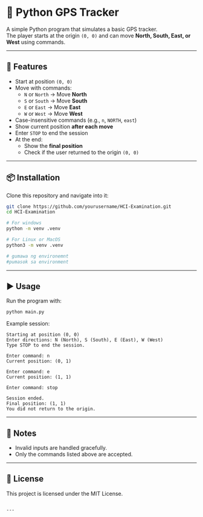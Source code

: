 # 🧭 Python GPS Tracker

A simple Python program that simulates a basic GPS tracker.  
The player starts at the origin `(0, 0)` and can move **North, South, East, or West** using commands.

---

## 🚀 Features

- Start at position `(0, 0)`
- Move with commands:
  - `N` or `North` → Move **North**
  - `S` or `South` → Move **South**
  - `E` or `East` → Move **East**
  - `W` or `West` → Move **West**
- Case-insensitive commands (e.g., `n`, `NORTH`, `east`)
- Show current position **after each move**
- Enter `STOP` to end the session
- At the end:
  - Show the **final position**
  - Check if the user returned to the origin `(0, 0)`

---

## 📦 Installation

Clone this repository and navigate into it:

```bash
git clone https://github.com/yourusername/HCI-Examination.git
cd HCI-Examination

# For windows
python -m venv .venv

# For Linux or MacOS
python3 -m venv .venv

# gumawa ng environemnt
#pumasok sa environment

```

---

## ▶️ Usage

Run the program with:

```bash
python main.py
```

Example session:

```
Starting at position (0, 0)
Enter directions: N (North), S (South), E (East), W (West)
Type STOP to end the session.

Enter command: n
Current position: (0, 1)

Enter command: e
Current position: (1, 1)

Enter command: stop

Session ended.
Final position: (1, 1)
You did not return to the origin.
```

---

## 📝 Notes

- Invalid inputs are handled gracefully.
- Only the commands listed above are accepted.

---

## 📜 License

This project is licensed under the MIT License.

```

---
```
